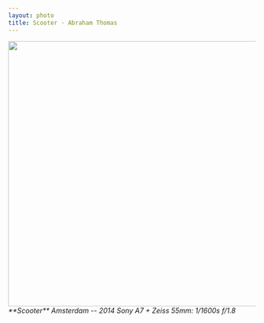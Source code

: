 ```yaml
---
layout: photo
title: Scooter · Abraham Thomas
---
```


<img src="/assets/photos/Scooter.jpg" width="540px" class="photo">

<i>
**Scooter**  
Amsterdam -- 2014  
Sony A7 + Zeiss 55mm: 1/1600s f/1.8  
</i>
